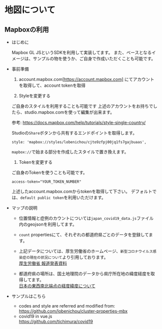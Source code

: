 # 地図について

## Mapboxの利用

- はじめに

  Mapbox GL JSというSDKを利用して実装してます。
  また、ベースとなるイメージは、サンプルの物を使うか、ご自身で作成いただくことも可能です。

- 事前準備

  1. account.mapbox.com[https://account.mapbox.com] にてアカウントを取得して、account tokenを取得

  1. Styleを変更する  

    ご自身のスタイルを利用することも可能です
    上述のアカウントをお持ちでしたら、studio.mapbox.comを使って編集が出来ます。  

    参考: https://docs.mapbox.com/help/tutorials/style-single-country/

    Studioの`Share`ボタンから共有するエンドポイントを取得します。  

    ```
    style: 'mapbox://styles/lobenichou/cjto9zfpj00jq1fs7gajbuaas',
    ```
    `mapbox://`で始まる部分を作成したスタイルで置き換えます。

  1. Tokenを変更する

    ご自身のTokenを使うことも可能です。
    ```
    access-token="YOUR_TOKEN_NUMBER"
    ```

    上述したaccount.mapbox.comからtokenを取得して下さい。
    デフォルトでは、`default public token`を利用いただけます。

- マップの説明

  - 位置情報と症例のカウントについては`japan_covid19_data.js`ファイル内のgeojsonを利用してます。
  - `count` propertiesにて、それぞれの都道府県ごとのデータを登録してます。
  - 上記データについては、厚生労働省のホームページ、`新型コロナウイルス感染症の現在の状況について`より引用しております。  
      [厚生労働省 報道発表資料](https://www.mhlw.go.jp/stf/newpage_10251.html)

  - 都道府県の場所は、国土地理院のデータから県庁所在地の緯度経度を取得してます。  
    [日本の東西南北端点の経度緯度について](https://www.gsi.go.jp/KOKUJYOHO/center.htm)

- サンプルはこちら

  - codes and style are referred and modified from:  
  https://github.com/lobenichou/cluster-properties-mbx
  - covid19 in vue.js  
  https://github.com/tichimura/covid19
